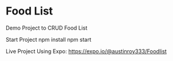 # Food List
Demo Project to CRUD Food List

Start Project
npm install
npm start

Live Project Using Expo:
https://expo.io/@austinroy333/Foodlist
